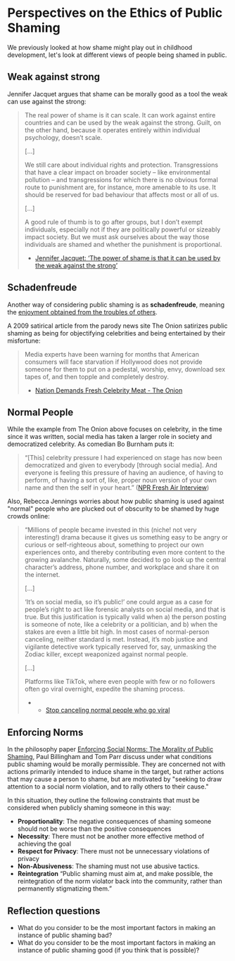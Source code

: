 # Perspectives on the Ethics of Public Shaming

We previously looked at how shame might play out in childhood development, let's look at different views of people being shamed in public.

## Weak against strong
Jennifer Jacquet argues that shame can be morally good as a tool the weak can use against the strong:
> The real power of shame is it can scale. It can work against entire countries and can be used by the weak against the strong. Guilt, on the other hand, because it operates entirely within individual psychology, doesn’t scale.
>
> [...]
>
> We still care about individual rights and protection. Transgressions that have a clear impact on broader society – like environmental pollution – and transgressions for which there is no obvious formal route to punishment are, for instance, more amenable to its use. It should be reserved for bad behaviour that affects most or all of us.
>
> [...]
>
> A good rule of thumb is to go after groups, but I don’t exempt individuals, especially not if they are politically powerful or sizeably impact society. But we must ask ourselves about the way those individuals are shamed and whether the punishment is proportional.
>
> - [Jennifer Jacquet: ‘The power of shame is that it can be used by the weak against the strong’](https://www.theguardian.com/books/2015/mar/06/is-shame-necessary-review)

## Schadenfreude

Another way of considering public shaming is as __schadenfreude__, meaning the [enjoyment obtained from the troubles of others](https://www.merriam-webster.com/dictionary/schadenfreude).

A 2009 satirical article from the parody news site The Onion satirizes public shaming as being for objectifying celebrities and being entertained by their misfortune:
> Media experts have been warning for months that American consumers will face starvation if Hollywood does not provide someone for them to put on a pedestal, worship, envy, download sex tapes of, and then topple and completely destroy.
>
> -  [Nation Demands Fresh Celebrity Meat - The Onion](https://www.theonion.com/nation-demands-fresh-celebrity-meat-1819571041)


## Normal People
While the example from The Onion above focuses on celebrity, in the time since it was written, social media has taken a larger role in society and democratized celebrity. As comedian Bo Burnham puts it:
> “[This] celebrity pressure I had experienced on stage has now been democratized and given to everybody [through social media]. And everyone is feeling this pressure of having an audience, of having to perform, of having a sort of, like, proper noun version of your own name and then the self in your heart.” ([NPR Fresh Air Interview](https://www.npr.org/transcripts/630069876))

Also, Rebecca Jennings worries about how public shaming is used against "normal" people who are plucked out of obscurity to be shamed by huge crowds online:

> “Millions of people became invested in this (niche! not very interesting!) drama because it gives us something easy to be angry or curious or self-righteous about, something to project our own experiences onto, and thereby contributing even more content to the growing avalanche. Naturally, some decided to go look up the central character’s address, phone number, and workplace and share it on the internet.
>
> [...]
>
> ‘It’s on social media, so it’s public!’ one could argue as a case for people’s right to act like forensic analysts on social media, and that is true. But this justification is typically valid when a) the person posting is someone of note, like a celebrity or a politician, and b) when the stakes are even a little bit high. In most cases of normal-person canceling, neither standard is met. Instead, it’s mob justice and vigilante detective work typically reserved for, say, unmasking the Zodiac killer, except weaponized against normal people.
>
> [...]
>
> Platforms like TikTok, where even people with few or no followers often go viral overnight, expedite the shaming process.
>
> - - [Stop canceling normal people who go viral](https://www.vox.com/the-goods/22716772/west-elm-caleb-couch-guy-tiktok-cancel)

## Enforcing Norms
In the philosophy paper [Enforcing Social Norms: The Morality of Public Shaming](https://philpapers.org/archive/BILESN.pdf), Paul Billingham and Tom Parr discuss under what conditions public shaming would be morally permissible. They are concerned not with actions primarily intended to induce shame in the target, but rather actions that may cause a person to shame, but are motivated by "seeking to draw attention to a social norm violation, and to rally others to their cause."

In this situation, they outline the following constraints that must be considered when publicly shaming someone in this way:
- __Proportionality__: The negative consequences of shaming someone should not be worse than the positive consequences
- __Necessity__: There must not be another more effective method of achieving the goal
- __Respect for Privacy__: There must not be unnecessary violations of privacy
- __Non-Abusiveness__: The shaming must not use abusive tactics.
- __Reintegration__ “Public shaming must aim at, and make possible, the reintegration of the norm violator back into the community, rather than permanently stigmatizing them.”


## Reflection questions
- What do you consider to be the most important factors in making an instance of public shaming bad?
- What do you consider to be the most important factors in making an instance of public shaming good (if you think that is possible)?
